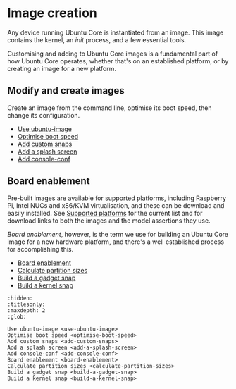 # Image creation

Any device running Ubuntu Core is instantiated from an image. This image contains the kernel, an _init_ process, and a few essential tools.

Customising and adding to Ubuntu Core images is a fundamental part of how Ubuntu Core operates, whether that's on an established platform, or by creating an image for a new platform.

## Modify and create images

Create an image from the command line, optimise its boot speed, then change its configuration.

- [Use ubuntu-image](use-ubuntu-image)
- [Optimise boot speed](optimise-boot-speed)
- [Add custom snaps](add-custom-snaps)
- [Add a splash screen](add-a-splash-screen)
- [Add console-conf](add-console-conf)

## Board enablement

Pre-built images are available for supported platforms, including Raspberry Pi, Intel NUCs and x86/KVM virtualisation, and these can be download and easily installed. See [Supported platforms](/reference/testing-platforms) for the current list and for download links to both the images and the model assertions they use.

_Board enablement_, however, is the term we use for building an Ubuntu Core image for a new hardware platform, and there's a well established process for accomplishing this.

- [Board enablement](board-enablement)
- [Calculate partition sizes](calculate-partition-sizes)
- [Build a gadget snap](build-a-gadget-snap)
- [Build a kernel snap](build-a-kernel-snap)



```{toctree}
:hidden:
:titlesonly:
:maxdepth: 2
:glob:

Use ubuntu-image <use-ubuntu-image>
Optimise boot speed <optimise-boot-speed>
Add custom snaps <add-custom-snaps>
Add a splash screen <add-a-splash-screen>
Add console-conf <add-console-conf>
Board enablement <board-enablement>
Calculate partition sizes <calculate-partition-sizes>
Build a gadget snap <build-a-gadget-snap>
Build a kernel snap <build-a-kernel-snap>
